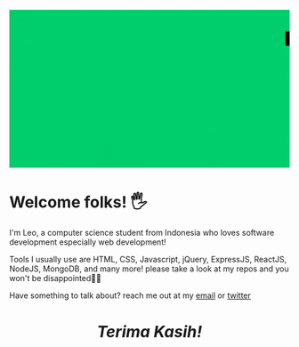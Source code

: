 ![banner for septianleonardo](images/Header-01.gif)
<h1> Welcome folks! 🖐</h1>
<p >
I'm Leo, a computer science student from Indonesia who loves software development especially web development!<br>

Tools I usually use are HTML, CSS, Javascript, jQuery, ExpressJS, ReactJS, NodeJS, MongoDB, and many more! please take a look at my repos and you won't be disappointed🚀🚀<br>

</p>
<p>Have something to talk about? reach me out at my <a href="mailto:leonardo.dwigantoro@gmail.com">email</a> or <a href="https://twitter.com/@dwigantoro_">twitter</a></p>

<h1 align='center'><i>Terima Kasih!</i></h1>
